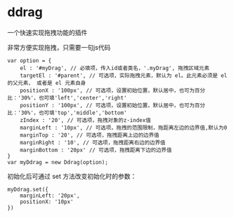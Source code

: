 # ddrag
一个快速实现拖拽功能的插件

非常方便实现拖拽，只需要一句js代码

	var option = {
		el : '#myDrag', // 必填项，传入id或者类名，'.myDrag', 拖拽区域元素
		targetEl : '#parent', // 可选项，实际拖拽元素，默认为 el。此元素必须是 el 的父元素， 或者是 el 元素自身
		positionX : '100px', // 可选项，设置初始位置，默认居中，也可为百分比：'30%'，也可填'left','center','right'
		positionY : '100px', // 可选项，设置初始位置，默认居中，也可为百分比：'30%'，也可填'top','middle','bottom'
		zIndex : '20', // 可选项，拖拽对象的z-index值
		marginLeft : '10px', // 可选项，拖拽的范围限制，拖距离左边的边界值,默认为0
		marginTop : '20', // 可选项，拖拽距离上边的边界值
		marginRight : '10', // 可选项，拖拽距离右边的边界值
		marginBottom : '20px' // 可选项，拖拽距离下边的边界值
	}
	var myDdrag = new Ddrag(option);

初始化后可通过 set 方法改变初始化时的参数：

	myDdrag.set({
		marginLeft: '20px',
		positionX: '10px'
	})
